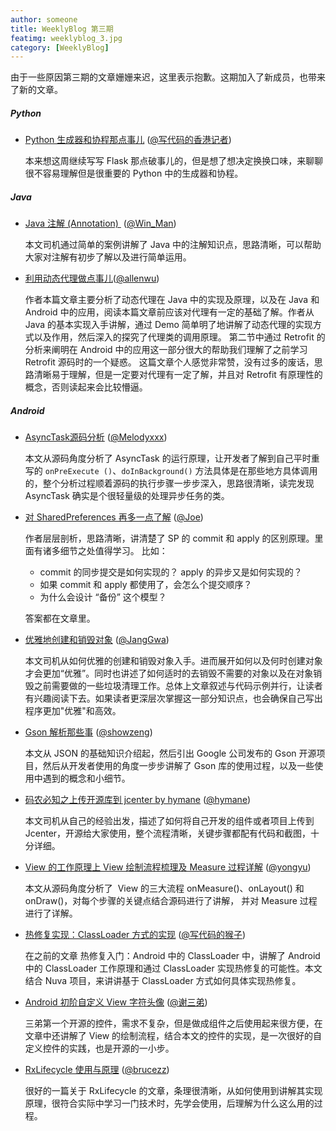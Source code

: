 ```yaml
---
author: someone
title: WeeklyBlog 第三期
featimg: weeklyblog_3.jpg
category: [WeeklyBlog]
---
```


由于一些原因第三期的文章姗姗来迟，这里表示抱歉。这期加入了新成员，也带来了新的文章。

##### Python

- [Python 生成器和协程那点事儿](http://manjusaka.itscoder.com/2016/09/11/something-about-yield-in-python/) ([@写代码的香港记者](https://github.com/Zheaoli))

  本来想这周继续写写 Flask 那点破事儿的，但是想了想决定换换口味，来聊聊很不容易理解但是很重要的 Python 中的生成器和协程。
  
##### Java

- [Java 注解 (Annotation) ](https://win-man.github.io/2016/09/06/Java%E6%B3%A8%E8%A7%A3(Annotation)%E7%AE%80%E5%8D%95%E4%BB%8B%E7%BB%8D/) ([@Win_Man](https://github.com/Win-Man))

  本文司机通过简单的案例讲解了 Java 中的注解知识点，思路清晰，可以帮助大家对注解有初步了解以及进行简单运用。

- [利用动态代理做点事儿](http://allenwu.itscoder.com/use-of-proxy)([@allenwu](http://allenwu.itscoder.com/))

  作者本篇文章主要分析了动态代理在 Java 中的实现及原理，以及在 Java 和 Android 中的应用，阅读本篇文章前应该对代理有一定的基础了解。作者从 Java 的基本实现入手讲解，通过 Demo 简单明了地讲解了动态代理的实现方式以及作用，然后深入的探究了代理类的调用原理。
  第二节中通过 Retrofit 的分析来阐明在 Android 中的应用这一部分很大的帮助我们理解了之前学习 Retrofit 源码时的一个疑惑。
  这篇文章个人感觉非常赞，没有过多的废话，思路清晰易于理解，但是一定要对代理有一定了解，并且对 Retrofit 有原理性的概念，否则读起来会比较懵逼。

##### Android 

- [AsyncTask源码分析](http://melodyxxx.com/2016/09/08/asynctask-analysis/) ([@Melodyxxx](https://github.com/melodyxxx))

  本文从源码角度分析了 AsyncTask 的运行原理，让开发者了解到自己平时重写的 `onPreExecute ()`、`doInBackground()` 方法具体是在那些地方具体调用的，整个分析过程顺着源码的执行步骤一步步深入，思路很清晰，读完发现 AsyncTask 确实是个很轻量级的处理异步任务的类。

- [对 SharedPreferences 再多一点了解](http://extremej.itscoder.com/shared_preferences_source/) ([@Joe](http://extremej.itscoder.com/))

  作者层层剖析，思路清晰，讲清楚了 SP 的 commit 和 apply 的区别原理。里面有诸多细节之处值得学习。
  比如：

  - commit 的同步提交是如何实现的？ apply 的异步又是如何实现的？
  - 如果 commit 和 apply 都使用了，会怎么个提交顺序？
  - 为什么会设计 “备份” 这个模型？

  答案都在文章里。

- [优雅地创建和销毁对象](http://janggwa.cn/2016/09/19/%E4%BC%98%E9%9B%85%E5%9C%B0%E5%88%9B%E5%BB%BA%E5%92%8C%E9%94%80%E6%AF%81%E5%AF%B9%E8%B1%A1/) ([@JangGwa](https://github.com/JangGwa))

  本文司机从如何优雅的创建和销毁对象入手。进而展开如何以及何时创建对象才会更加“优雅”。同时也讲述了如何适时的去销毁不需要的对象以及在对象销毁之前需要做的一些垃圾清理工作。总体上文章叙述与代码示例并行，让读者有兴趣阅读下去。如果读者更深层次掌握这一部分知识点，也会确保自己写出程序更加"优雅"和高效。

- [Gson 解析那些事](http://showzeng.itscoder.com/android/2016/09/11/Something-about-Gson-parsing.html) ([@showzeng](https://github.com/showzeng))

  本文从 JSON 的基础知识介绍起，然后引出 Google 公司发布的 Gson 开源项目，然后从开发者使用的角度一步步讲解了 Gson 库的使用过程，以及一些使用中遇到的概念和小细节。

- [码农必知之上传开源库到 jcenter by hymane](http://hymane.itscoder.com/2016/09/11/hymane_20160911__programmer_knows_push_library_to_jcenter/) ([@hymane](https://github.com/hymanme))

  本文司机从自己的经验出发，描述了如何将自己开发的组件或者项目上传到 Jcenter，开源给大家使用，整个流程清晰，关键步骤都配有代码和截图，十分详细。

- [View 的工作原理上 View 绘制流程梳理及 Measure 过程详解](http://yongyu.itscoder.com/2016/09/11/view_measure/) ([@yongyu](https://github.com/yongyu0102))

  本文从源码角度分析了  View 的三大流程 onMeasure()、onLayout() 和 onDraw()，对每个步骤的关键点结合源码进行了讲解， 并对 Measure 过程进行了详解。

- [热修复实现：ClassLoader 方式的实现](http://jaeger.itscoder.com/android/2016/09/20/nuva-source-code-analysis.html) ([@写代码的猴子](https://github.com/laobie))

  在之前的文章 热修复入门：Android 中的 ClassLoader 中，讲解了 Android 中的 ClassLoader 工作原理和通过 ClassLoader 实现热修复的可能性。本文结合 Nuva 项目，来讲讲基于 ClassLoader 方式如何具体实现热修复。

- [Android 初阶自定义 View 字符头像](http://imxie.cc/2016/09/14/let-s-practise-custom-view/) ([@谢三弟](https://github.com/xcc3641))

  三弟第一个开源的控件，需求不复杂，但是做成组件之后使用起来很方便，在文章中还讲解了 View 的绘制流程，结合本文的控件的实现，是一次很好的自定义控件的实践，也是开源的一小步。

- [RxLifecycle 使用与原理](http://brucezz.itscoder.com/usage-and-principle-of-rxlifecycle) ([@brucezz](https://github.com/brucezz))

  很好的一篇关于 RxLifecycle 的文章，条理很清晰，从如何使用到讲解其实现原理，很符合实际中学习一门技术时，先学会使用，后理解为什么这么用的过程。
